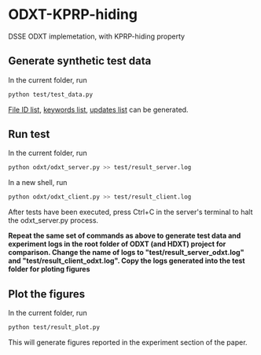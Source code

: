 # ODXT-KPRP-hiding
DSSE ODXT implemetation, with KPRP-hiding property

## Generate synthetic test data

In the current folder, run
```sh
python test/test_data.py
```
[File ID list](/test/ids.txt), [keywords list](/test/keywords.txt), [updates list](/test/updates.txt) can be generated. 

## Run test

In the current folder, run
```sh
python odxt/odxt_server.py >> test/result_server.log
``` 
In a new shell, run
```sh
python odxt/odxt_client.py >> test/result_client.log
```

After tests have been executed, press Ctrl+C in the server's terminal to halt the odxt_server.py process. 

__Repeat the same set of commands as above to generate test data and experiment logs in the root folder of ODXT (and HDXT) project for comparison. Change the name of logs to "test/result_server_odxt.log" and "test/result_client_odxt.log". Copy the logs generated into the test folder for ploting figures__

## Plot the figures
In the current folder, run
```sh
python test/result_plot.py
```
This will generate figures reported in the experiment section of the paper.
